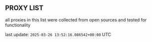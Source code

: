 ## PROXY LIST

all proxies in this list were collected from open sources and tested for functionality

last update: `2025-03-26 13:52:16.086542+00:00` UTC